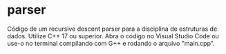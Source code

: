 # parser
Código de um recursive descent parser para a disciplina de estruturas de dados.
Utilize C++ 17 ou superior. Abra o código no Visual Studio Code ou use-o no terminal compilando com G++ e rodando o arquivo "main.cpp".
